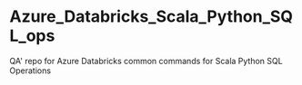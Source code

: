 # Azure_Databricks_Scala_Python_SQL_ops
QA' repo for Azure Databricks common commands for Scala Python SQL Operations
